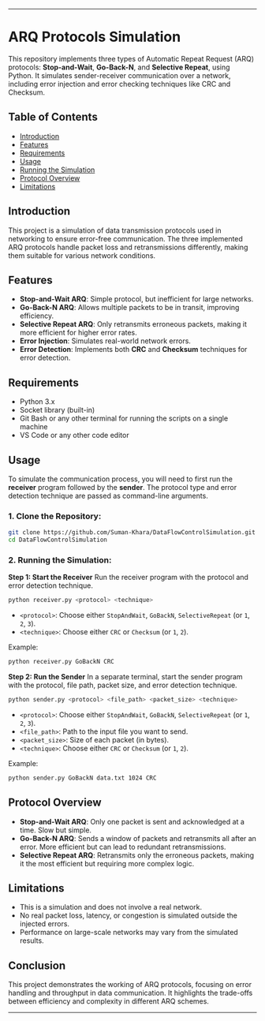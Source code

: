 
---

# ARQ Protocols Simulation

This repository implements three types of Automatic Repeat Request (ARQ) protocols: **Stop-and-Wait**, **Go-Back-N**, and **Selective Repeat**, using Python. It simulates sender-receiver communication over a network, including error injection and error checking techniques like CRC and Checksum.

## Table of Contents
- [Introduction](#introduction)
- [Features](#features)
- [Requirements](#requirements)
- [Usage](#usage)
- [Running the Simulation](#running-the-simulation)
- [Protocol Overview](#protocol-overview)
- [Limitations](#limitations)

## Introduction
This project is a simulation of data transmission protocols used in networking to ensure error-free communication. The three implemented ARQ protocols handle packet loss and retransmissions differently, making them suitable for various network conditions.

## Features
- **Stop-and-Wait ARQ**: Simple protocol, but inefficient for large networks.
- **Go-Back-N ARQ**: Allows multiple packets to be in transit, improving efficiency.
- **Selective Repeat ARQ**: Only retransmits erroneous packets, making it more efficient for higher error rates.
- **Error Injection**: Simulates real-world network errors.
- **Error Detection**: Implements both **CRC** and **Checksum** techniques for error detection.

## Requirements
- Python 3.x
- Socket library (built-in)
- Git Bash or any other terminal for running the scripts on a single machine
- VS Code or any other code editor

## Usage
To simulate the communication process, you will need to first run the **receiver** program followed by the **sender**. The protocol type and error detection technique are passed as command-line arguments.

### 1. Clone the Repository:
```bash
git clone https://github.com/Suman-Khara/DataFlowControlSimulation.git
cd DataFlowControlSimulation
```

### 2. Running the Simulation:

**Step 1: Start the Receiver**
Run the receiver program with the protocol and error detection technique.
```bash
python receiver.py <protocol> <technique>
```
- `<protocol>`: Choose either `StopAndWait`, `GoBackN`, `SelectiveRepeat` (or `1`, `2`, `3`).
- `<technique>`: Choose either `CRC` or `Checksum` (or `1`, `2`).

Example:
```bash
python receiver.py GoBackN CRC
```

**Step 2: Run the Sender**
In a separate terminal, start the sender program with the protocol, file path, packet size, and error detection technique.
```bash
python sender.py <protocol> <file_path> <packet_size> <technique>
```
- `<protocol>`: Choose either `StopAndWait`, `GoBackN`, `SelectiveRepeat` (or `1`, `2`, `3`).
- `<file_path>`: Path to the input file you want to send.
- `<packet_size>`: Size of each packet (in bytes).
- `<technique>`: Choose either `CRC` or `Checksum` (or `1`, `2`).

Example:
```bash
python sender.py GoBackN data.txt 1024 CRC
```

## Protocol Overview
- **Stop-and-Wait ARQ**: Only one packet is sent and acknowledged at a time. Slow but simple.
- **Go-Back-N ARQ**: Sends a window of packets and retransmits all after an error. More efficient but can lead to redundant retransmissions.
- **Selective Repeat ARQ**: Retransmits only the erroneous packets, making it the most efficient but requiring more complex logic.

## Limitations
- This is a simulation and does not involve a real network.
- No real packet loss, latency, or congestion is simulated outside the injected errors.
- Performance on large-scale networks may vary from the simulated results.
  
## Conclusion
This project demonstrates the working of ARQ protocols, focusing on error handling and throughput in data communication. It highlights the trade-offs between efficiency and complexity in different ARQ schemes.

---
